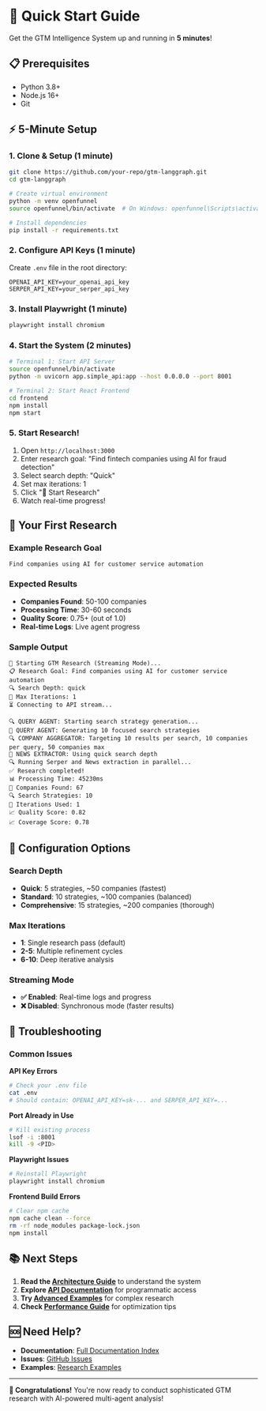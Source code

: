# 🚀 Quick Start Guide

Get the GTM Intelligence System up and running in **5 minutes**!

## 📋 **Prerequisites**

- Python 3.8+
- Node.js 16+
- Git

## ⚡ **5-Minute Setup**

### **1. Clone & Setup (1 minute)**
```bash
git clone https://github.com/your-repo/gtm-langgraph.git
cd gtm-langgraph

# Create virtual environment
python -m venv openfunnel
source openfunnel/bin/activate  # On Windows: openfunnel\Scripts\activate

# Install dependencies
pip install -r requirements.txt
```

### **2. Configure API Keys (1 minute)**
Create `.env` file in the root directory:
```env
OPENAI_API_KEY=your_openai_api_key
SERPER_API_KEY=your_serper_api_key
```

### **3. Install Playwright (1 minute)**
```bash
playwright install chromium
```

### **4. Start the System (2 minutes)**
```bash
# Terminal 1: Start API Server
source openfunnel/bin/activate
python -m uvicorn app.simple_api:app --host 0.0.0.0 --port 8001

# Terminal 2: Start React Frontend
cd frontend
npm install
npm start
```

### **5. Start Research!**
1. Open `http://localhost:3000`
2. Enter research goal: "Find fintech companies using AI for fraud detection"
3. Select search depth: "Quick"
4. Set max iterations: 1
5. Click "🚀 Start Research"
6. Watch real-time progress!

## 🎯 **Your First Research**

### **Example Research Goal**
```
Find companies using AI for customer service automation
```

### **Expected Results**
- **Companies Found**: 50-100 companies
- **Processing Time**: 30-60 seconds
- **Quality Score**: 0.75+ (out of 1.0)
- **Real-time Logs**: Live agent progress

### **Sample Output**
```
🚀 Starting GTM Research (Streaming Mode)...
📋 Research Goal: Find companies using AI for customer service automation
🔍 Search Depth: quick
🔄 Max Iterations: 1
⏳ Connecting to API stream...

🔍 QUERY AGENT: Starting search strategy generation...
🎯 QUERY AGENT: Generating 10 focused search strategies
🔍 COMPANY AGGREGATOR: Targeting 10 results per search, 10 companies per query, 50 companies max
📰 NEWS EXTRACTOR: Using quick search depth
🔍 Running Serper and News extraction in parallel...
✅ Research completed!
📊 Processing Time: 45230ms
🏢 Companies Found: 67
🔍 Search Strategies: 10
🔄 Iterations Used: 1
📈 Quality Score: 0.82
📈 Coverage Score: 0.78
```

## 🔧 **Configuration Options**

### **Search Depth**
- **Quick**: 5 strategies, ~50 companies (fastest)
- **Standard**: 10 strategies, ~100 companies (balanced)
- **Comprehensive**: 15 strategies, ~200 companies (thorough)

### **Max Iterations**
- **1**: Single research pass (default)
- **2-5**: Multiple refinement cycles
- **6-10**: Deep iterative analysis

### **Streaming Mode**
- **✅ Enabled**: Real-time logs and progress
- **❌ Disabled**: Synchronous mode (faster results)

## 🚨 **Troubleshooting**

### **Common Issues**

**API Key Errors**
```bash
# Check your .env file
cat .env
# Should contain: OPENAI_API_KEY=sk-... and SERPER_API_KEY=...
```

**Port Already in Use**
```bash
# Kill existing process
lsof -i :8001
kill -9 <PID>
```

**Playwright Issues**
```bash
# Reinstall Playwright
playwright install chromium
```

**Frontend Build Errors**
```bash
# Clear npm cache
npm cache clean --force
rm -rf node_modules package-lock.json
npm install
```

## 📚 **Next Steps**

1. **Read the [Architecture Guide](architecture.md)** to understand the system
2. **Explore [API Documentation](api/rest-api.md)** for programmatic access
3. **Try [Advanced Examples](examples/research-examples.md)** for complex research
4. **Check [Performance Guide](performance/guide.md)** for optimization tips

## 🆘 **Need Help?**

- **Documentation**: [Full Documentation Index](README.md)
- **Issues**: [GitHub Issues](https://github.com/your-repo/issues)
- **Examples**: [Research Examples](examples/research-examples.md)

---

**🎉 Congratulations!** You're now ready to conduct sophisticated GTM research with AI-powered multi-agent analysis! 